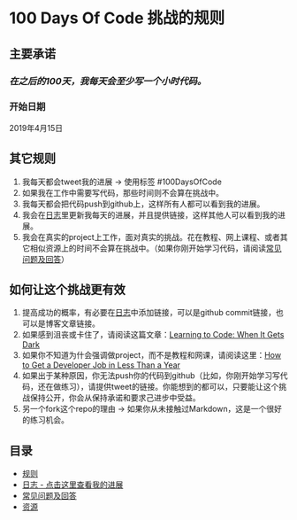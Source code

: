 # 100 Days Of Code 挑战的规则

## 主要承诺
### *在之后的100天，我每天会至少写一个小时代码。*

### 开始日期
2019年4月15日

## 其它规则
1. 我每天都会tweet我的进展 -> 使用标签 #100DaysOfCode
2. 如果我在工作中需要写代码，那些时间则不会算在挑战中。
3. 我每天都会把代码push到github上，这样所有人都可以看到我的进展。
4. 我会在[日志](log.md)里更新我每天的进展，并且提供链接，这样其他人可以看到我的进展。
5. 我会在真实的project上工作，面对真实的挑战。花在教程、网上课程、或者其它相似资源上的时间不会算在挑战中。（如果你刚开始学习代码，请阅读[常见问题及回答](FAQ.md)）

## 如何让这个挑战更有效
1. 提高成功的概率，有必要在[日志](log.md)中添加链接，可以是github commit链接，也可以是博客文章链接。
2. 如果感到沮丧或卡住了，请阅读这篇文章：[Learning to Code: When It Gets Dark](https://medium.freecodecamp.com/learning-to-code-when-it-gets-dark-e485edfb58fd)
3. 如果你不知道为什会强调做project，而不是教程和网课，请阅读这里：[How to Get a Developer Job in Less Than a Year](https://medium.freecodecamp.com/how-to-get-a-developer-job-in-less-than-a-year-c27bbfe71645)
4. 如果出于某种原因，你无法push你的代码到github（比如，你刚开始学习写代码，还在做练习），请提供tweet的链接。你能想到的都可以，只要能让这个挑战保持公开，你会从保持承诺和要求己进步中受益。
5. 另一个fork这个repo的理由 -> 如果你从未接触过Markdown，这是一个很好的练习机会。

## 目录

* [规则](rules.md)
* [日志 - 点击这里查看我的进展](log.md)
* [常见问题及回答](FAQ.md)
* [资源](resources.md)
